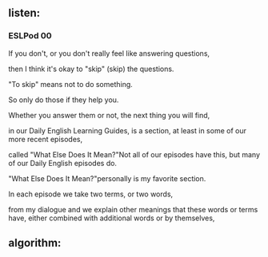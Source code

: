 ## listen:
### ESLPod 00

If you don't, or you don't really feel like answering questions, 

then I think it's okay to "skip" (skip) the questions.

"To skip" means not to do something.

So only do those if they help you.

Whether you answer them or not, the next thing you will find,

in our Daily English Learning Guides, is a section, at least in some of our more recent episodes,

called "What Else Does It Mean?"Not all of our episodes have this, but many of our Daily English episodes do.

"What Else Does It Mean?"personally is my favorite section.

In each episode we take two terms, or two words, 

from my dialogue and we explain other meanings that these words or terms have, either combined with additional words or by themselves,



## algorithm:
